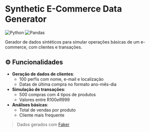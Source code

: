 #  Synthetic E-Commerce Data Generator 

![Python](https://img.shields.io/badge/Python-3776AB?logo=python&logoColor=white)
![Pandas](https://img.shields.io/badge/Pandas-150458?logo=pandas&logoColor=white)


Gerador de dados sintéticos para simular operações básicas de um e-commerce, com clientes e transações.

## ⚙️ Funcionalidades 
- **Geração de dados de clientes**:
  - 100 perfis com nome, e-mail e localização
  - Datas de última compra no formato ano-mês-dia
- **Simulação de transações**:
  - 500 compras com 4 tipos de produtos
  - Valores entre R$100 e R$999
- **Análises básicas**:
  - Total de vendas por produto
  - Cliente mais frequente

> Dados gerados com [Faker](https://faker.readthedocs.io/)  
